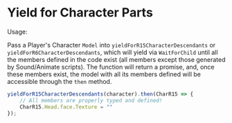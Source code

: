 # Yield for Character Parts

Usage:

Pass a Player's Character `Model` into `yieldForR15CharacterDescendants` or `yieldForR6CharacterDescendants`, which will yield via `WaitForChild` until all the members defined in the code exist (all members except those generated by Sound/Animate scripts). The function will return a promise, and, once these members exist, the model with all its members defined will be accessible through the `then` method.

```ts
yieldForR15CharacterDescendants(character).then(CharR15 => {
	// All members are properly typed and defined!
	CharR15.Head.face.Texture = ""
});
```
